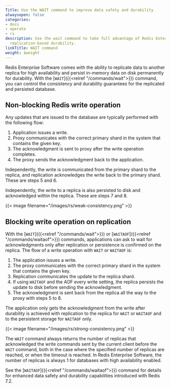 ```yaml
---
Title: Use the WAIT command to improve data safety and durability
alwaysopen: false
categories:
- docs
- operate
- rs
description: Use the wait command to take full advantage of Redis Enterprise Software's
  replication-based durability.
linkTitle: WAIT command
weight: $weight
---
```

Redis Enterprise Software comes with the ability to replicate data
to another replica for high availability and persist in-memory data on
disk permanently for durability. With the [`WAIT`]({{<relref "/commands/wait">}}) command, you can
control the consistency and durability guarantees for the replicated and
persisted database.

## Non-blocking Redis write operation

Any updates that are issued to the database are typically performed with the following flow:

1. Application issues a write.
1. Proxy communicates with the correct primary shard in the system that contains the given key.
1. The acknowledgment is sent to proxy after the write operation completes.
1. The proxy sends the acknowledgment back to the application.

Independently, the write is communicated from the primary shard to the replica, and
replication acknowledges the write back to the primary shard. These are steps 5 and 6.

Independently, the write to a replica is also persisted to disk and
acknowledged within the replica. These are steps 7 and 8.

{{< image filename="/images/rs/weak-consistency.png" >}}

## Blocking write operation on replication

With the [`WAIT`]({{<relref "/commands/wait">}}) or [`WAITAOF`]({{<relref "/commands/waitaof">}}) commands, applications can ask to wait for
acknowledgments only after replication or persistence is confirmed on
the replica. The flow of a write operation with `WAIT` or `WAITAOF` is:

1. The application issues a write.
1. The proxy communicates with the correct primary shard in the system that contains the given key.
1. Replication communicates the update to the replica shard.
1. If using `WAITAOF` and the AOF every write setting, the replica persists the update to disk before sending the acknowledgment.
1. The acknowledgment is sent back from the replica all the way to the proxy with steps 5 to 8.

The application only gets the acknowledgment from the write after durability is achieved with replication to the replica for `WAIT` or `WAITAOF` and to the persistent storage for `WAITAOF` only.

{{< image filename="/images/rs/strong-consistency.png" >}}

The `WAIT` command always returns the number of replicas that acknowledged the write commands sent by the current client before the `WAIT` command, both in the case where the specified number of replicas are reached, or when the timeout is reached. In Redis Enterprise Software, the number of replicas is always 1 for databases with high availability enabled.

See the [`WAITAOF`]({{<relref "/commands/waitaof">}}) command for details for enhanced data safety and durability capabilities introduced with Redis 7.2.
